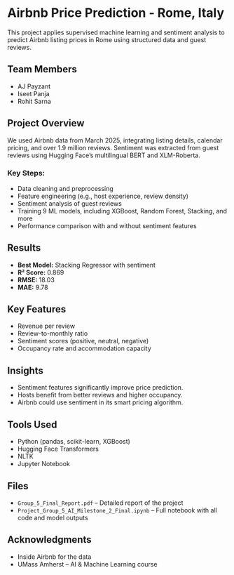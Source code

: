 # Airbnb Price Prediction - Rome, Italy

This project applies supervised machine learning and sentiment analysis to predict Airbnb listing prices in Rome using structured data and guest reviews.

## Team Members
- AJ Payzant
- Iseet Panja
- Rohit Sarna

## Project Overview
We used Airbnb data from March 2025, integrating listing details, calendar pricing, and over 1.9 million reviews. Sentiment was extracted from guest reviews using Hugging Face’s multilingual BERT and XLM-Roberta.

### Key Steps:
- Data cleaning and preprocessing
- Feature engineering (e.g., host experience, review density)
- Sentiment analysis of guest reviews
- Training 9 ML models, including XGBoost, Random Forest, Stacking, and more
- Performance comparison with and without sentiment features

## Results
- **Best Model:** Stacking Regressor with sentiment
- **R² Score:** 0.869
- **RMSE:** 18.03
- **MAE:** 9.78

## Key Features
- Revenue per review
- Review-to-monthly ratio
- Sentiment scores (positive, neutral, negative)
- Occupancy rate and accommodation capacity

## Insights
- Sentiment features significantly improve price prediction.
- Hosts benefit from better reviews and higher occupancy.
- Airbnb could use sentiment in its smart pricing algorithm.

## Tools Used
- Python (pandas, scikit-learn, XGBoost)
- Hugging Face Transformers
- NLTK
- Jupyter Notebook

## Files
- `Group_5_Final_Report.pdf` – Detailed report of the project
- `Project_Group_5_AI_Milestone_2_Final.ipynb` – Full notebook with all code and model outputs

## Acknowledgments
- Inside Airbnb for the data
- UMass Amherst – AI & Machine Learning course